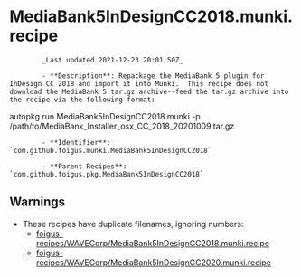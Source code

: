 # MediaBank5InDesignCC2018.munki.recipe

            _Last updated 2021-12-23 20:01:50Z_

            - **Description**: Repackage the MediaBank 5 plugin for InDesign CC 2018 and import it into Munki.  This recipe does not download the MediaBank 5 tar.gz archive--feed the tar.gz archive into the recipe via the following format:

autopkg run MediaBank5InDesignCC2018.munki -p /path/to/MediaBank_Installer_osx_CC_2018_20201009.tar.gz

            - **Identifier**: `com.github.foigus.munki.MediaBank5InDesignCC2018`

            - **Parent Recipes**: `com.github.foigus.pkg.MediaBank5InDesignCC2018`


## Warnings

- These recipes have duplicate filenames, ignoring numbers:
    - [foigus-recipes/WAVECorp/MediaBank5InDesignCC2018.munki.recipe](/autopkg-dupe-tracker/foigus-recipes/WAVECorp/MediaBank5InDesignCC2018.munki.recipe)
    - [foigus-recipes/WAVECorp/MediaBank5InDesignCC2020.munki.recipe](/autopkg-dupe-tracker/foigus-recipes/WAVECorp/MediaBank5InDesignCC2020.munki.recipe)